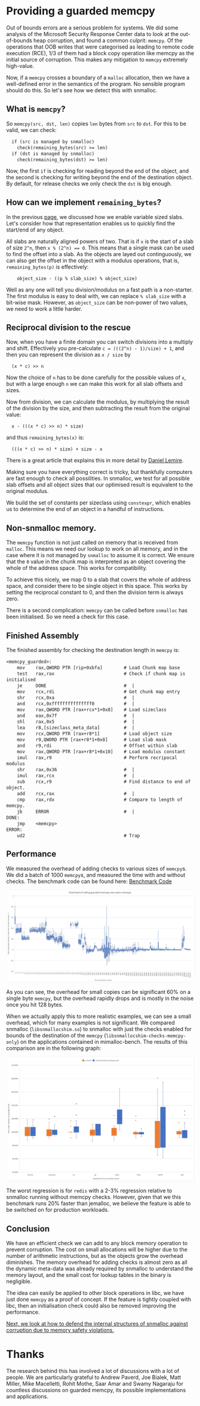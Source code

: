 # Providing a guarded memcpy

Out of bounds errors are a serious problem for systems.
We did some analysis of the Microsoft Security Response Center data to look at the out-of-bounds heap corruption, and found a common culprit: `memcpy`.
Of the operations that OOB writes that were categorised as leading to remote code execution (RCE), 1/3 of them had a block copy operation like memcpy as the initial source of corruption.
This makes any mitigation to `memcpy` extremely high-value.

Now, if a `memcpy` crosses a boundary of a `malloc` allocation, then we have a well-defined error in the semantics of the program.
No sensible program should do this.
So let's see how we detect this with snmalloc.


## What is `memcpy`?

So `memcpy(src, dst, len)` copies `len` bytes from `src` to `dst`.
For this to be valid, we can check: 
```
  if (src is managed by snmalloc)
    check(remaining_bytes(src) >= len)
  if (dst is managed by snmalloc)
    check(remaining_bytes(dst) >= len)
```
Now, the first `if` is checking for reading beyond the end of the object, and the second is checking for writing beyond the end of the destination object.
By default, for release checks we only check the `dst` is big enough.


##  How can we implement `remaining_bytes`?

In the previous [page](./VariableSizedChunks.md), we discussed how we enable variable sized slabs.
Let's consider how that representation enables us to quickly find the start/end of any object.

All slabs are naturally aligned powers of two.
That is if `x` is the start of a slab of size `2^n`, then `x % (2^n) == 0`.
This means that a single mask can be used to find the offset into a slab.
As the objects are layed out continguously, we can also get the offset in the object with a modulus operations, that is, `remaining_bytes(p)` is effectively:
```
    object_size - ((p % slab_size) % object_size)
```

Well as any one will tell you division/modulus on a fast path is a non-starter. The first modulus is easy to deal with, we can replace `% slab_size` with a bit-wise mask.
However, as `object_size` can be non-power of two values, we need to work a little harder.

##  Reciprocal division to the rescue

Now, when you have a finite domain you can switch divisions into a multiply and shift.
Effectively you pre-calculate `c = (((2^n) - 1)/size) + 1`, and then you can represent the division as `x / size` by 
```
  (x * c) >> n
```
Now the choice of `n` has to be done carefully for the possible values of `x`, but with a large enough `n` we can make this work for all slab offsets and sizes.

Now from division, we can calculate the modulus, by multiplying the result of the division
by the size, and then subtracting the result from the original value:
```
  x - (((x * c) >> n) * size)
```
and thus `remaining_bytes(x)` is:
```
  (((x * c) >> n) * size) + size - x
```

There is a great article that explains this in more detail by [Daniel Lemire](https://lemire.me/blog/2019/02/20/more-fun-with-fast-remainders-when-the-divisor-is-a-constant/).

Making sure you have everything correct is tricky, but thankfully computers are fast enough to check all possilities.
In snmalloc, we test for all possible slab offsets and all object sizes that our optimised result is equivalent to the original modulus.

We build the set of constants per sizeclass using `constexpr`, which enables us to determine the end of an object in a handful of instructions.

## Non-snmalloc memory.

The `memcpy` function is not just called on memory that is received from `malloc`.
This means we need our lookup to work on all memory, and in the case where it is not managed by `snmalloc` to assume it is correct.
We ensure that the `0` value in the chunk map is interpreted as an object covering the whole of the address space.
This works for compatibility.

To achieve this nicely, we map 0 to a slab that covers the whole of address space, and consider there to be single object in this space.
This works by setting the reciprocal constant to 0, and then the division term is always zero.

There is a second complication: `memcpy` can be called before `snmalloc` has been initialised.
So we need a check for this case.

## Finished Assembly

The finished assembly for checking the destination length in `memcpy` is:

```x86asm
<memcpy_guarded>:
    mov    rax,QWORD PTR [rip+0xbfa]        # Load Chunk map base
    test   rax,rax                          # Check if chunk map is initialised
    je     DONE                             #  |
    mov    rcx,rdi                          # Get chunk map entry
    shr    rcx,0xa                          #  |
    and    rcx,0xfffffffffffffff0           #  |
    mov    rax,QWORD PTR [rax+rcx*1+0x8]    # Load sizeclass
    and    eax,0x7f                         #  |
    shl    rax,0x5                          #  |
    lea    r8,[sizeclass_meta_data]         #  |
    mov    rcx,QWORD PTR [rax+r8*1]         # Load object size
    mov    r9,QWORD PTR [rax+r8*1+0x8]      # Load slab mask
    and    r9,rdi                           # Offset within slab
    mov    rax,QWORD PTR [rax+r8*1+0x10]    # Load modulus constant
    imul   rax,r9                           # Perform recripocal modulus
    shr    rax,0x36                         #  |
    imul   rax,rcx                          #  |
    sub    rcx,r9                           # Find distance to end of object.
    add    rcx,rax                          #  |
    cmp    rax,rdx                          # Compare to length of memcpy.
    jb     ERROR                            #  |
DONE:
    jmp    <memcpy>
ERROR:
    ud2                                     # Trap
```

## Performance

We measured the overhead of adding checks to various sizes of `memcpy`s.
We did 
a batch of 1000 `memcpy`s, and measured the time with and without checks.
The benchmark code can be found here: [Benchmark Code](...)

![Performance graphs](./data/memcpy_perf.png)

As you can see, the overhead for small copies can be significant 60% on a single byte `memcpy`, but the overhead rapidly drops and is mostly in the noise once you hit 128 bytes.

When we actually apply this to more realistic examples, we can see a small overhead, which for many examples is not significant.
We compared snmalloc (`libsnmallocshim.so`) to snmalloc with just the checks enabled for bounds of the destination of the `memcpy` (`libsnmallocshim-checks-memcpy-only`) on the applications contained in mimalloc-bench.
The results of this comparison are in the following graph:

![Performance Graphs](./data/perfgraph-memcpy-only.png)

The worst regression is for `redis` with a 2-3% regression relative to snmalloc running without memcpy checks.
However, given that we this benchmark runs 20% faster than jemalloc, we believe the feature is able to be switched on for production workloads.

## Conclusion

We have an efficient check we can add to any block memory operation to prevent corruption.
The cost on small allocations will be higher due to the number of arithmetic instructions, but as the objects grow the overhead diminishes.
The memory overhead for adding checks is almost zero as all the dynamic meta-data was already required by snmalloc to understand the memory layout, and the small cost for lookup tables in the binary is negligible.

The idea can easily be applied to other block operations in libc, we have just done `memcpy` as a proof of concept.
If the feature is tightly coupled with libc, then an initialisation check could also be removed improving the performance.

[Next, we look at how to defend the internal structures of snmalloc against corruption due to memory safety violations.](./FreelistProtection.md)


# Thanks

The research behind this has involved a lot of discussions with a lot of people.
We are particularly grateful to Andrew Paverd, Joe Bialek, Matt Miller, Mike Macelletti, Rohit Mothe, Saar Amar and Swamy Nagaraju for countless discussions on guarded memcpy, its possible implementations and applications.
